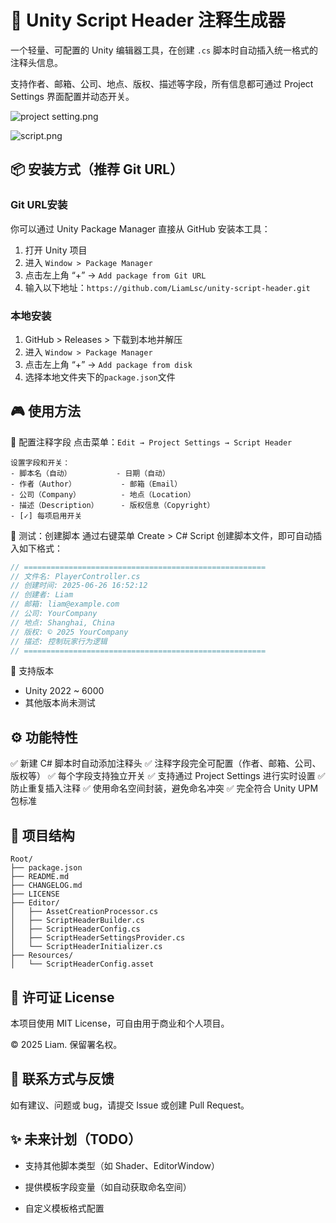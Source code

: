 # 📝 Unity Script Header 注释生成器

一个轻量、可配置的 Unity 编辑器工具，在创建 `.cs` 脚本时自动插入统一格式的注释头信息。

支持作者、邮箱、公司、地点、版权、描述等字段，所有信息都可通过 Project Settings 界面配置并动态开关。

![project setting.png](https://img.picui.cn/free/2025/06/27/685e087e73937.png)

![script.png](https://img.picui.cn/free/2025/06/27/685e087e1340b.png)


## 📦 安装方式（推荐 Git URL）

### Git URL安装

你可以通过 Unity Package Manager 直接从 GitHub 安装本工具：
1. 打开 Unity 项目
2. 进入 `Window > Package Manager`
3. 点击左上角 “+” → `Add package from Git URL`
4. 输入以下地址：`https://github.com/LiamLsc/unity-script-header.git`

### 本地安装
1. GitHub > Releases > 下载到本地并解压
2. 进入 `Window > Package Manager`
3. 点击左上角 “+” → `Add package from disk`
4. 选择本地文件夹下的`package.json`文件

## 🎮 使用方法

🧱 配置注释字段
点击菜单：`Edit → Project Settings → Script Header`
```
设置字段和开关：
- 脚本名（自动）          - 日期（自动）
- 作者（Author）          - 邮箱（Email）
- 公司（Company）         - 地点（Location）
- 描述（Description）     - 版权信息（Copyright）
- [✓] 每项启用开关
```

🧪 测试：创建脚本
通过右键菜单 Create > C# Script 创建脚本文件，即可自动插入如下格式：

```C#
// ======================================================
// 文件名: PlayerController.cs
// 创建时间: 2025-06-26 16:52:12
// 创建者: Liam
// 邮箱: liam@example.com
// 公司: YourCompany
// 地点: Shanghai, China
// 版权: © 2025 YourCompany
// 描述: 控制玩家行为逻辑
// ======================================================
```
🎈 支持版本
- Unity 2022 ~ 6000 
- 其他版本尚未测试


## ⚙️ 功能特性

✅ 新建 C# 脚本时自动添加注释头
✅ 注释字段完全可配置（作者、邮箱、公司、版权等）
✅ 每个字段支持独立开关
✅ 支持通过 Project Settings 进行实时设置
✅ 防止重复插入注释
✅ 使用命名空间封装，避免命名冲突
✅ 完全符合 Unity UPM 包标准




## 📁 项目结构
```
Root/                      
├── package.json                   
├── README.md                       
├── CHANGELOG.md                    
├── LICENSE                         
├── Editor/
│   ├── AssetCreationProcessor.cs
│   ├── ScriptHeaderBuilder.cs
│   ├── ScriptHeaderConfig.cs
│   ├── ScriptHeaderSettingsProvider.cs
│   └── ScriptHeaderInitializer.cs
├── Resources/
│   └── ScriptHeaderConfig.asset    
```

## 🧾 许可证 License

本项目使用 MIT License，可自由用于商业和个人项目。


© 2025 Liam. 保留署名权。


## 🙋 联系方式与反馈
如有建议、问题或 bug，请提交 Issue 或创建 Pull Request。

## ✨ 未来计划（TODO）

 - 支持其他脚本类型（如 Shader、EditorWindow）

 - 提供模板字段变量（如自动获取命名空间）

 - 自定义模板格式配置
